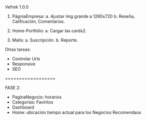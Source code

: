 Vefrek 1.0.0

1. PágniaEmpresa:
   a. Ajustar img grande a 1280x720
   b. Reseña, Calificación, Comentarios.

2. Home-Portfolio:
   a. Cargar las cards2.

3. Mails:
   a. Suscripción.
   b. Reporte.

Otras tareas:

- Controlar Urls
- Responsive
- SEO

==================

FASE 2:

- PaginaNegocio: horarios
- Categorías: Faviritos
- Dashboard
- Home: ubicación tiempo actual para los Negocios Recomendaos
